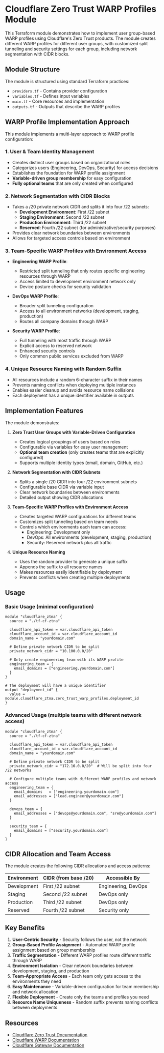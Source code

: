 # Cloudflare Zero Trust WARP Profiles Module

This Terraform module demonstrates how to implement user group-based WARP profiles using Cloudflare's Zero Trust products. The module creates different WARP profiles for different user groups, with customized split tunneling and security settings for each group, including network segmentation with CIDR blocks.

## Module Structure

The module is structured using standard Terraform practices:

- `providers.tf` - Contains provider configuration
- `variables.tf` - Defines input variables
- `main.tf` - Core resources and implementation
- `outputs.tf` - Outputs that describe the WARP profiles

## WARP Profile Implementation Approach

This module implements a multi-layer approach to WARP profile configuration:

### 1. User & Team Identity Management

- Creates distinct user groups based on organizational roles
- Categorizes users (Engineering, DevOps, Security) for access decisions
- Establishes the foundation for WARP profile assignment
- **Variable-driven group membership** for easy configuration
- **Fully optional teams** that are only created when configured

### 2. Network Segmentation with CIDR Blocks

- Takes a /20 private network CIDR and splits it into four /22 subnets:
  - **Development Environment**: First /22 subnet
  - **Staging Environment**: Second /22 subnet
  - **Production Environment**: Third /22 subnet
  - **Reserved**: Fourth /22 subnet (for administrative/security purposes)
- Provides clear network boundaries between environments
- Allows for targeted access controls based on environment

### 3. Team-Specific WARP Profiles with Environment Access

- **Engineering WARP Profile**:
  - Restricted split tunneling that only routes specific engineering resources through WARP
  - Access limited to development environment network only
  - Device posture checks for security validation
  
- **DevOps WARP Profile**:
  - Broader split tunneling configuration
  - Access to all environment networks (development, staging, production)
  - Routes all company domains through WARP
  
- **Security WARP Profile**:
  - Full tunneling with most traffic through WARP
  - Explicit access to reserved network
  - Enhanced security controls
  - Only common public services excluded from WARP

### 4. Unique Resource Naming with Random Suffix

- All resources include a random 6-character suffix in their names
- Prevents naming conflicts when deploying multiple instances
- Enables easier cleanup and avoids resource name collisions
- Each deployment has a unique identifier available in outputs

## Implementation Features

The module demonstrates:

1. **Zero Trust User Groups with Variable-Driven Configuration**
   - Creates logical groupings of users based on roles
   - Configurable via variables for easy user management
   - **Optional team creation** (only creates teams that are explicitly configured)
   - Supports multiple identity types (email, domain, GitHub, etc.)

2. **Network Segmentation with CIDR Subnets**
   - Splits a single /20 CIDR into four /22 environment subnets
   - Configurable base CIDR via variable input
   - Clear network boundaries between environments
   - Detailed output showing CIDR allocations

3. **Team-Specific WARP Profiles with Environment Access**
   - Creates targeted WARP configurations for different teams
   - Customizes split tunneling based on team needs
   - Controls which environments each team can access:
     - Engineering: Development only
     - DevOps: All environments (development, staging, production)
     - Security: Reserved network plus all traffic

4. **Unique Resource Naming**
   - Uses the random provider to generate a unique suffix
   - Appends the suffix to all resource names
   - Makes resources easily identifiable by deployment
   - Prevents conflicts when creating multiple deployments

## Usage

### Basic Usage (minimal configuration)

```hcl
module "cloudflare_ztna" {
  source = "./tf-cf-ztna"
  
  cloudflare_api_token = var.cloudflare_api_token
  cloudflare_account_id = var.cloudflare_account_id
  domain_name = "yourdomain.com"
  
  # Define private network CIDR to be split
  private_network_cidr = "10.100.0.0/20"
  
  # Only create engineering team with its WARP profile
  engineering_team = {
    email_domains = ["engineering.yourdomain.com"]
  }
}

# The deployment will have a unique identifier
output "deployment_id" {
  value = module.cloudflare_ztna.zero_trust_warp_profiles.deployment_id
}
```

### Advanced Usage (multiple teams with different network access)

```hcl
module "cloudflare_ztna" {
  source = "./tf-cf-ztna"
  
  cloudflare_api_token = var.cloudflare_api_token
  cloudflare_account_id = var.cloudflare_account_id
  domain_name = "yourdomain.com"
  
  # Define private network CIDR to be split
  private_network_cidr = "172.16.0.0/20"  # Will be split into four /22 networks
  
  # Configure multiple teams with different WARP profiles and network access
  engineering_team = {
    email_domains   = ["engineering.yourdomain.com"]
    email_addresses = ["lead.engineer@yourdomain.com"]
  }
  
  devops_team = {
    email_addresses = ["devops@yourdomain.com", "sre@yourdomain.com"]
  }
  
  security_team = {
    email_domains = ["security.yourdomain.com"]
  }
}
```

## CIDR Allocation and Team Access

The module creates the following CIDR allocations and access patterns:

| Environment | CIDR (from base /20) | Accessible By |
|-------------|---------------------|---------------|
| Development | First /22 subnet    | Engineering, DevOps |
| Staging     | Second /22 subnet   | DevOps only |  
| Production  | Third /22 subnet    | DevOps only |
| Reserved    | Fourth /22 subnet   | Security only |

## Key Benefits

1. **User-Centric Security** - Security follows the user, not the network
2. **Group-Based Profile Assignment** - Automated WARP profile assignment based on group membership
3. **Traffic Segmentation** - Different WARP profiles route different traffic through WARP
4. **Environment Isolation** - Clear network boundaries between development, staging, and production
5. **Team-Appropriate Access** - Each team only gets access to the environments they need
6. **Easy Maintenance** - Variable-driven configuration for team membership and network allocation
7. **Flexible Deployment** - Create only the teams and profiles you need
8. **Resource Name Uniqueness** - Random suffix prevents naming conflicts between deployments

## Resources

- [Cloudflare Zero Trust Documentation](https://developers.cloudflare.com/cloudflare-one/)
- [Cloudflare WARP Documentation](https://developers.cloudflare.com/cloudflare-one/connections/connect-devices/warp/)
- [Cloudflare Gateway Documentation](https://developers.cloudflare.com/cloudflare-one/policies/filtering/) 